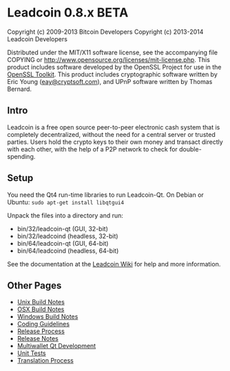 Leadcoin 0.8.x BETA
====================

Copyright (c) 2009-2013 Bitcoin Developers
Copyright (c) 2013-2014	Leadcoin Developers

Distributed under the MIT/X11 software license, see the accompanying
file COPYING or http://www.opensource.org/licenses/mit-license.php.
This product includes software developed by the OpenSSL Project for use in the [OpenSSL Toolkit](http://www.openssl.org/). This product includes
cryptographic software written by Eric Young ([eay@cryptsoft.com](mailto:eay@cryptsoft.com)), and UPnP software written by Thomas Bernard.


Intro
---------------------
Leadcoin is a free open source peer-to-peer electronic cash system that is
completely decentralized, without the need for a central server or trusted
parties.  Users hold the crypto keys to their own money and transact directly
with each other, with the help of a P2P network to check for double-spending.


Setup
---------------------
You need the Qt4 run-time libraries to run Leadcoin-Qt. On Debian or Ubuntu:
	`sudo apt-get install libqtgui4`

Unpack the files into a directory and run:

- bin/32/leadcoin-qt (GUI, 32-bit)
- bin/32/leadcoind (headless, 32-bit)
- bin/64/leadcoin-qt (GUI, 64-bit)
- bin/64/leadcoind (headless, 64-bit)

See the documentation at the [Leadcoin Wiki](http://leadcoin.info)
for help and more information.


Other Pages
---------------------
- [Unix Build Notes](build-unix.md)
- [OSX Build Notes](build-osx.md)
- [Windows Build Notes](build-msw.md)
- [Coding Guidelines](coding.md)
- [Release Process](release-process.md)
- [Release Notes](release-notes.md)
- [Multiwallet Qt Development](multiwallet-qt.md)
- [Unit Tests](unit-tests.md)
- [Translation Process](translation_process.md)
